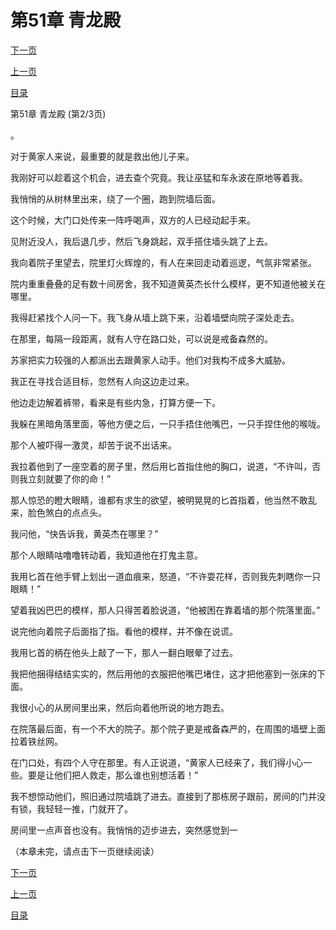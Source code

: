 <h1>第51章   青龙殿</h1>
            <div><p><a href="./152_%E7%AC%AC51%E7%AB%A0_%E9%9D%92%E9%BE%99%E6%AE%BF.md">下一页</a></p><p><a href="./150_%E7%AC%AC51%E7%AB%A0_%E9%9D%92%E9%BE%99%E6%AE%BF.md">上一页</a></p><p><a href="../">目录</a></p></div>
            <div><p>第51章   青龙殿 (第2/3页)</p><p>。</p><p>对于黄家人来说，最重要的就是救出他儿子来。</p><p>我刚好可以趁着这个机会，进去查个究竟。我让巫猛和车永波在原地等着我。</p><p>我悄悄的从树林里出来，绕了一个圈，跑到院墙后面。</p><p>这个时候，大门口处传来一阵呼喝声，双方的人已经动起手来。</p><p>见附近没人，我后退几步，然后飞身跳起，双手搭住墙头跳了上去。</p><p>我向着院子里望去，院里灯火辉煌的，有人在来回走动着巡逻，气氛非常紧张。</p><p>院内重重叠叠的足有数十间房舍，我不知道黄英杰长什么模样，更不知道他被关在哪里。</p><p>我得赶紧找个人问一下。我飞身从墙上跳下来，沿着墙壁向院子深处走去。</p><p>在那里，每隔一段距离，就有人守在路口处，可以说是戒备森然的。</p><p>苏家把实力较强的人都派出去跟黄家人动手。他们对我构不成多大威胁。</p><p>我正在寻找合适目标，忽然有人向这边走过来。</p><p>他边走边解着裤带，看来是有些内急，打算方便一下。</p><p>我躲在黑暗角落里面，等他方便之后，一只手捂住他嘴巴，一只手捏住他的喉咙。</p><p>那个人被吓得一激灵，却苦于说不出话来。</p><p>我拉着他到了一座空着的房子里，然后用匕首指住他的胸口，说道，“不许叫，否则我立刻就要了你的命！”</p><p>那人惊恐的瞪大眼睛，谁都有求生的欲望，被明晃晃的匕首指着，他当然不敢乱来，脸色煞白的点点头。</p><p>我问他，“快告诉我，黄英杰在哪里？”</p><p>那个人眼睛咕噜噜转动着，我知道他在打鬼主意。</p><p>我用匕首在他手臂上划出一道血痕来，怒道，“不许耍花样，否则我先刺瞎你一只眼睛！”</p><p>望着我凶巴巴的模样，那人只得苦着脸说道，“他被困在靠着墙的那个院落里面。”</p><p>说完他向着院子后面指了指。看他的模样，并不像在说谎。</p><p>我用匕首的柄在他头上敲了一下，那人一翻白眼晕了过去。</p><p>我把他捆得结结实实的，然后用他的衣服把他嘴巴堵住，这才把他塞到一张床的下面。</p><p>我很小心的从房间里出来，然后向着他所说的地方跑去。</p><p>在院落最后面，有一个不大的院子。那个院子更是戒备森严的，在周围的墙壁上面拉着铁丝网。</p><p>在门口处，有四个人守在那里。有人正说道，“黄家人已经来了，我们得小心一些。要是让他们把人救走，那么谁也别想活着！”</p><p>我不想惊动他们，照旧通过院墙跳了进去。直接到了那栋房子跟前，房间的门并没有锁，我轻轻一推，门就开了。</p><p>房间里一点声音也没有。我悄悄的迈步进去，突然感觉到一</p><p>（本章未完，请点击下一页继续阅读）</p></div>
            <div><p><a href="./152_%E7%AC%AC51%E7%AB%A0_%E9%9D%92%E9%BE%99%E6%AE%BF.md">下一页</a></p><p><a href="./150_%E7%AC%AC51%E7%AB%A0_%E9%9D%92%E9%BE%99%E6%AE%BF.md">上一页</a></p><p><a href="../">目录</a></p></div>